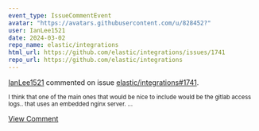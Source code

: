 ```yaml
---
event_type: IssueCommentEvent
avatar: "https://avatars.githubusercontent.com/u/828452?"
user: IanLee1521
date: 2024-03-02
repo_name: elastic/integrations
html_url: https://github.com/elastic/integrations/issues/1741
repo_url: https://github.com/elastic/integrations
---
```


<a href='https://github.com/IanLee1521' target='_blank'>IanLee1521</a> commented on issue <a href='https://github.com/elastic/integrations/issues/1741' target='_blank'>elastic/integrations#1741</a>.

<small>I think that one of the main ones that would be nice to include would be the gitlab access logs.. that uses an embedded nginx server. ...</small>

<a href='https://github.com/elastic/integrations/issues/1741' target='_blank'>View Comment</a>